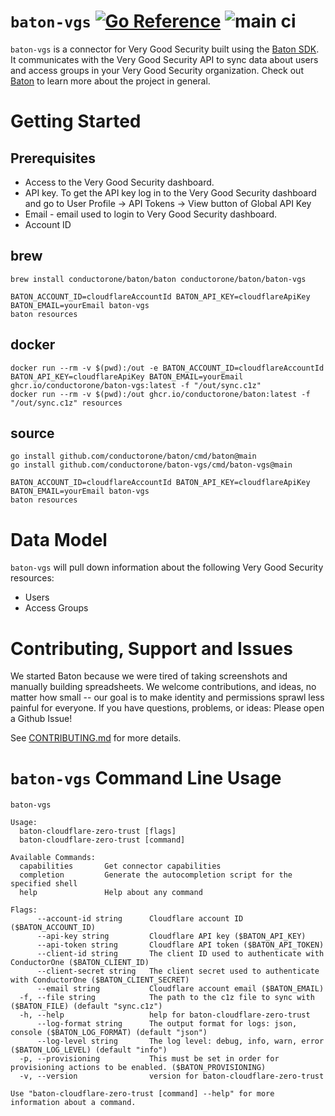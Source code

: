 # `baton-vgs` [![Go Reference](https://pkg.go.dev/badge/github.com/conductorone/baton-vgs.svg)](https://pkg.go.dev/github.com/conductorone/baton-vgs) ![main ci](https://github.com/conductorone/baton-vgs/actions/workflows/main.yaml/badge.svg)

`baton-vgs` is a connector for Very Good Security built using the [Baton SDK](https://github.com/conductorone/baton-sdk). It communicates with the Very Good Security API to sync data about users and access groups in your Very Good Security organization.
Check out [Baton](https://github.com/conductorone/baton) to learn more about the project in general.

# Getting Started

## Prerequisites

- Access to the Very Good Security dashboard.
- API key. To get the API key log in to the Very Good Security dashboard and go to User Profile -> API Tokens -> View button of Global API Key
- Email - email used to login to Very Good Security dashboard.
- Account ID

## brew

```
brew install conductorone/baton/baton conductorone/baton/baton-vgs

BATON_ACCOUNT_ID=cloudflareAccountId BATON_API_KEY=cloudflareApiKey BATON_EMAIL=yourEmail baton-vgs
baton resources
```

## docker

```
docker run --rm -v $(pwd):/out -e BATON_ACCOUNT_ID=cloudflareAccountId BATON_API_KEY=cloudflareApiKey BATON_EMAIL=yourEmail ghcr.io/conductorone/baton-vgs:latest -f "/out/sync.c1z"
docker run --rm -v $(pwd):/out ghcr.io/conductorone/baton:latest -f "/out/sync.c1z" resources
```

## source

```
go install github.com/conductorone/baton/cmd/baton@main
go install github.com/conductorone/baton-vgs/cmd/baton-vgs@main

BATON_ACCOUNT_ID=cloudflareAccountId BATON_API_KEY=cloudflareApiKey BATON_EMAIL=yourEmail baton-vgs
baton resources
```

# Data Model

`baton-vgs` will pull down information about the following Very Good Security resources:

- Users
- Access Groups

# Contributing, Support and Issues

We started Baton because we were tired of taking screenshots and manually building spreadsheets. We welcome contributions, and ideas, no matter how small -- our goal is to make identity and permissions sprawl less painful for everyone. If you have questions, problems, or ideas: Please open a Github Issue!

See [CONTRIBUTING.md](https://github.com/ConductorOne/baton/blob/main/CONTRIBUTING.md) for more details.

# `baton-vgs` Command Line Usage

```
baton-vgs

Usage:
  baton-cloudflare-zero-trust [flags]
  baton-cloudflare-zero-trust [command]

Available Commands:
  capabilities       Get connector capabilities
  completion         Generate the autocompletion script for the specified shell
  help               Help about any command

Flags:
      --account-id string      Cloudflare account ID ($BATON_ACCOUNT_ID)
      --api-key string         Cloudflare API key ($BATON_API_KEY)
      --api-token string       Cloudflare API token ($BATON_API_TOKEN)
      --client-id string       The client ID used to authenticate with ConductorOne ($BATON_CLIENT_ID)
      --client-secret string   The client secret used to authenticate with ConductorOne ($BATON_CLIENT_SECRET)
      --email string           Cloudflare account email ($BATON_EMAIL)
  -f, --file string            The path to the c1z file to sync with ($BATON_FILE) (default "sync.c1z")
  -h, --help                   help for baton-cloudflare-zero-trust
      --log-format string      The output format for logs: json, console ($BATON_LOG_FORMAT) (default "json")
      --log-level string       The log level: debug, info, warn, error ($BATON_LOG_LEVEL) (default "info")
  -p, --provisioning           This must be set in order for provisioning actions to be enabled. ($BATON_PROVISIONING)
  -v, --version                version for baton-cloudflare-zero-trust

Use "baton-cloudflare-zero-trust [command] --help" for more information about a command.
```
